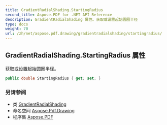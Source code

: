 ```yaml
---
title: GradientRadialShading.StartingRadius
second_title: Aspose.PDF for .NET API Reference
description: GradientRadialShading 属性。获取或设置起始圆圈半径
type: docs
weight: 70
url: /zh/net/aspose.pdf.drawing/gradientradialshading/startingradius/
---
```

## GradientRadialShading.StartingRadius 属性

获取或设置起始圆圈半径。

```csharp
public double StartingRadius { get; set; }
```

### 另请参阅

* 类 [GradientRadialShading](../)
* 命名空间 [Aspose.Pdf.Drawing](../../../aspose.pdf.drawing/)
* 程序集 [Aspose.PDF](../../../)